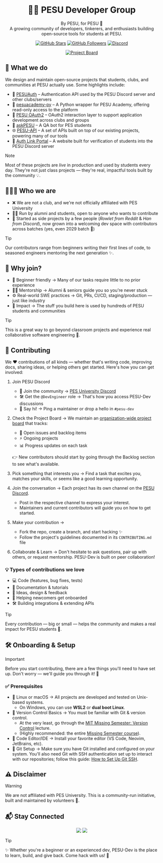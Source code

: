 <!-- Banner -->
<h1 align="center">👩‍💻 PESU Developer Group</h1>

<p align="center">
  By PESU, for PESU 💙<br/>
  A growing community of developers, tinkerers, and enthusiasts building open-source tools for students at PESU.
</p>

<p align="center">
  <a href="https://github.com/pesu-dev"><img src="https://img.shields.io/github/stars/pesu-dev?style=social" alt="GitHub Stars"></a>
  <a href="https://github.com/pesu-dev"><img src="https://img.shields.io/github/followers/pesu-dev?style=social" alt="GitHub Followers"></a>
  <a href="https://discord.gg/eZ3uFs2"><img src="https://img.shields.io/badge/Discord-Join%20Community-5865F2?logo=discord&style=social" alt="Discord">
</a>
</p>

<p align="center">
  <a href="https://github.com/orgs/pesu-dev/projects/4">
    <img src="https://img.shields.io/badge/Project%20Board-Track%20Progress-blue?style=for-the-badge&logo=github" alt="Project Board">
  </a>
</p>


## 🚀 What we do

We design and maintain open-source projects that students, clubs, and communities at PESU actually use. Some highlights include:

* 🔑 [PESUAuth](https://github.com/pesu-dev/auth) – Authentication API used by the PESU Discord server and other clubs/servers  
* 🐍 [pesuacademy-py](https://github.com/pesu-dev/pesuacademy) – A Python wrapper for PESU Academy, offering read-only access to the platform  
* 🔐 [PESU OAuth2](https://github.com/pesu-dev/oauth2) – OAuth2 interaction layer to support application development across clubs and groups  
* 🤖 [askPESU](https://github.com/pesu-dev/askpesu) – A QA bot for PES students  
* 🌐 [PESU-API](https://github.com/pesu-dev/pesu-api) – A set of APIs built on top of our existing projects, powering many of our tools
* 🔗 [Auth Link Portal](https://github.com/pesu-dev/auth-link-portal) – A website built for verification of students into the PESU Discord server
  

> [!NOTE]  
> Most of these projects are _live_ in production and used by students every day. They're not just class projects — they're real, impactful tools built by the community 💡.

## 🧑‍🤝‍🧑 Who we are

* ❌ We are not a club, and we're not officially affiliated with PES University  
* 👨‍🎓 Run by alumni and students, open to anyone who wants to contribute  
* 🌱 Started as side projects by a few people (*Rowlet from Reddit* & *Han from Discord*), now grown into a welcoming dev space with contributors across batches (yes, even 2029 batch 👀)  

> [!TIP]
> Our contributors range from beginners writing their first lines of code, to seasoned engineers mentoring the next generation ✨.


## 🌱 Why join?

* 🐣 Beginner friendly → Many of our tasks require little to no prior experience  
* 🧑‍🏫 Mentorship → Alumni & seniors guide you so you're never stuck  
* ⚙️ Real-world SWE practices → Git, PRs, CI/CD, staging/production — just like industry  
* 🎯 Impact → The stuff you build here is used by hundreds of PESU students and communities  

> [!TIP]  
> This is a great way to go beyond classroom projects and experience real collaborative software engineering 🚀.

## 🤝 Contributing

We ❤️ contributions of all kinds — whether that's writing code, improving docs, sharing ideas, or helping others get started. Here's how you can get involved:

1. Join PESU Discord
    - 💬 Join the community → [PES University Discord](https://discord.gg/eZ3uFs2)
    - 🛠️ Get the `@DevEngineer` role → That's how you access PESU-Dev discussions
    - 👋 Say hi! → Ping a maintainer or drop a hello in `#pesu-dev`  
3. Check the Project Board → We maintain an [organization-wide project board](https://github.com/orgs/pesu-dev/projects/4) that tracks:  
   * 🔎 Open issues and backlog items  
   * ⚡ Ongoing projects  
   * 📊 Progress updates on each task  

   👉 New contributors should start by going through the Backlog section to see what's available.  

4. Pick something that interests you → Find a task that excites you, matches your skills, or seems like a good learning opportunity.  

5. Join the conversation → Each project has its own channel on the [PESU Discord](https://discord.gg/eZ3uFs2).  
   * Post in the respective channel to express your interest.  
   * Maintainers and current contributors will guide you on how to get started.  

6. Make your contribution →  
   * Fork the repo, create a branch, and start hacking ✨  
   * Follow the project's guidelines documented in its `CONTRIBUTING.md` file  

7. Collaborate & Learn → Don't hesitate to ask questions, pair up with others, or request mentorship. PESU-Dev is built on peer collaboration!  

### 💡 Types of contributions we love
* 💻 Code (features, bug fixes, tests)  
* 📖 Documentation & tutorials  
* 🎨 Ideas, design & feedback  
* 🤲 Helping newcomers get onboarded  
* 🛠️ Building integrations & extending APIs  

> [!TIP]
> Every contribution — big or small — helps the community and makes a real impact for PESU students 🎯.


## 🛠️ Onboarding & Setup

>[!IMPORTANT]
> Before you start contributing, there are a few things you'll need to have set up. Don't worry — we'll guide you through it! 🚀

### ✅ Prerequisites
- 🐧 Linux or macOS → All projects are developed and tested on Unix-based systems.  
  * On Windows, you can use **WSL2** or **dual boot Linux**.  
- 🌱 Version Control Basics → You must be familiar with Git & version control.  
  * At the very least, go through the [MIT Missing Semester: Version Control](https://missing.csail.mit.edu/2020/version-control/) lecture.  
  * (Highly recommended: the entire [Missing Semester course](https://missing.csail.mit.edu/2020/)).  
- 📝 Code Editor/IDE → Install your favorite editor (VS Code, Neovim, JetBrains, etc).  
- 🔑 Git Setup → Make sure you have Git installed and configured on your system. You'll also need Git with SSH authentication set up to interact with our repositories; follow this guide: [How to Set Up Git SSH](https://www.freecodecamp.org/news/git-ssh-how-to/).



## ⚠️ Disclaimer

> [!WARNING]
> We are not affiliated with PES University. This is a community-run initiative, built and maintained by volunteers 🙌.


## 📬 Stay Connected

<p align="center">
  <a href="https://github.com/pesu-dev"><img src="https://img.shields.io/badge/GitHub-pesu--dev-black?logo=github&style=for-the-badge"></a>
  <a href="https://discord.gg/eZ3uFs2"><img src="https://img.shields.io/badge/Discord-Join%20Community-5865F2?logo=discord&logoColor=white&style=for-the-badge"></a>
</p>


> [!TIP]
> ✨ Whether you're a beginner or an experienced dev, PESU-Dev is the place to learn, build, and give back. Come hack with us! 🚀
